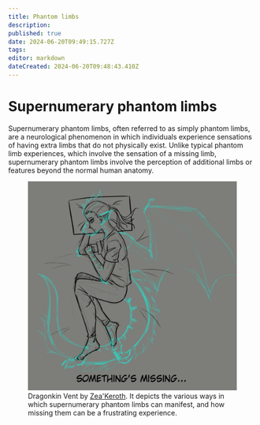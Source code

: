 ```yaml
---
title: Phantom limbs
description: 
published: true
date: 2024-06-20T09:49:15.727Z
tags: 
editor: markdown
dateCreated: 2024-06-20T09:48:43.410Z
---
```


# Supernumerary phantom limbs
Supernumerary phantom limbs, often referred to as simply phantom limbs, are a neurological phenomenon in which individuals experience sensations of having extra limbs that do not physically exist. Unlike typical phantom limb experiences, which involve the sensation of a missing limb, supernumerary phantom limbs involve the perception of additional limbs or features beyond the normal human anatomy.

<figure>
  <img src="/dragonkin_vent_zykeroth.png" alt="Dragonkin Vent by Zea'Keroth"/>
  <figcaption>Dragonkin Vent by <a href="https://www.tumblr.com/zykeroth/">Zea'Keroth</a>. It depicts the various ways in which supernumerary phantom limbs can manifest, and how missing them can be a frustrating experience.</figcaption>
</figure>
